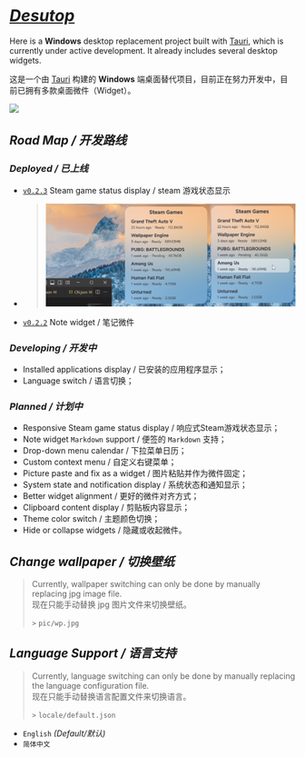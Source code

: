 # ***[Desutop](https://github.com/will5933/desutop)***

Here is a **Windows** desktop replacement project built with [Tauri](https://github.com/tauri-apps/tauri), which is currently under active development. It already includes several desktop widgets.

这是一个由 [Tauri](https://github.com/tauri-apps/tauri) 构建的 **Windows** 端桌面替代项目，目前正在努力开发中，目前已拥有多款桌面微件（Widget）。

![](.readme_pic/pic-a.png)

## *Road Map / 开发路线*

### *Deployed / 已上线*

- [`v0.2.3`](https://github.com/will5933/desutop/releases/tag/v0.2.2) Steam game status display / steam 游戏状态显示
- > ![](.readme_pic/steam_games_widget.png)

- [`v0.2.2`](https://github.com/will5933/desutop/releases/tag/v0.2.2) Note widget / 笔记微件

### *Developing / 开发中*

- Installed applications display / 已安装的应用程序显示；
- Language switch / 语言切换；

### *Planned / 计划中*

- Responsive Steam game status display / 响应式Steam游戏状态显示；
- Note widget `Markdown` support / 便签的 `Markdown` 支持；
- Drop-down menu calendar / 下拉菜单日历；
- Custom context menu / 自定义右键菜单；
- Picture paste and fix as a widget / 图片粘贴并作为微件固定；
- System state and notification display / 系统状态和通知显示；
- Better widget alignment / 更好的微件对齐方式；
- Clipboard content display / 剪贴板内容显示；
- Theme color switch / 主题颜色切换；
- Hide or collapse widgets / 隐藏或收起微件。

## *Change wallpaper / 切换壁纸*

> Currently, wallpaper switching can only be done by manually replacing jpg image file.  
> 现在只能手动替换 jpg 图片文件来切换壁纸。
>
> `>` `pic/wp.jpg`

## *Language Support / 语言支持*

> Currently, language switching can only be done by manually replacing the language configuration file.  
> 现在只能手动替换语言配置文件来切换语言。
>
> `>` `locale/default.json`

- `English` *(Default/默认)*
- `简体中文`
